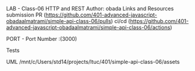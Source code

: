 

LAB - Class-06
 HTTP and REST
Author: obada
Links and Resources
submission PR (https://github.com/401-advanced-javascript-obadaalmatrami/simple-api-class-06/pulls)
ci/cd (https://github.com/401-advanced-javascript-obadaalmatrami/simple-api-class-06/actions)

PORT - Port Number :(3000)

Tests

UML
/mnt/c/Users/std14/projects/ltuc/401/simple-api-class-06/assets
